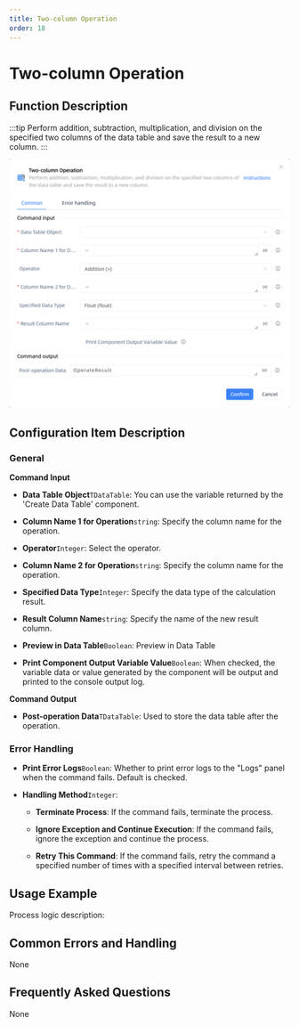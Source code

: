 ```yaml
---
title: Two-column Operation
order: 18
---
```


# Two-column Operation

## Function Description

:::tip 
Perform addition, subtraction, multiplication, and division on the specified two columns of the data table and save the result to a new column.
:::

![Two-column Operation](../../../assets/Two-column%20Operation_command.png)

## Configuration Item Description

### General

**Command Input**

- **Data Table Object**`TDataTable`: You can use the variable returned by the 'Create Data Table' component.

- **Column Name 1 for Operation**`string`: Specify the column name for the operation.

- **Operator**`Integer`: Select the operator.

- **Column Name 2 for Operation**`string`: Specify the column name for the operation.

- **Specified Data Type**`Integer`: Specify the data type of the calculation result.

- **Result Column Name**`string`: Specify the name of the new result column.

- **Preview in Data Table**`Boolean`: Preview in Data Table

- **Print Component Output Variable Value**`Boolean`: When checked, the variable data or value generated by the component will be output and printed to the console output log.


**Command Output**

- **Post-operation Data**`TDataTable`: Used to store the data table after the operation.

### Error Handling

- **Print Error Logs**`Boolean`: Whether to print error logs to the "Logs" panel when the command fails. Default is checked. 

- **Handling Method**`Integer`:

    - **Terminate Process**: If the command fails, terminate the process.

    - **Ignore Exception and Continue Execution**: If the command fails, ignore the exception and continue the process.

    - **Retry This Command**: If the command fails, retry the command a specified number of times with a specified interval between retries.

## Usage Example

Process logic description:

## Common Errors and Handling

None

## Frequently Asked Questions

None

